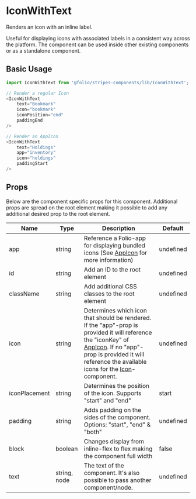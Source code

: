 # IconWithText
Renders an icon with an inline label. 

Useful for displaying icons with associated labels in a consistent way across the platform. The component can be used inside other existing components or as a standalone component.

## Basic Usage
```js
import IconWithText from '@folio/stripes-components/lib/IconWithText';

// Render a regular Icon
<IconWithText
    text="Bookmark"
    icon="bookmark"
    iconPosition="end"
    paddingEnd
/>

// Render an AppIcon
<IconWithText
    text="Holdings"
    app="inventory"
    icon="holdings"
    paddingStart
/>
```

## Props
Below are the component specific props for this component. Additional props are spread on the root element making it possible to add any additional desired prop to the root element.

Name | Type | Description | Default
-- | -- | -- | --
app | string | Reference a Folio-app for displaying bundled icons (See [AppIcon](/?selectedKind=AppIcon) for more information) | undefined
id | string | Add an ID to the root element | undefined
className | string | Add additional CSS classes to the root element | undefined
icon | string | Determines which icon that should be rendered. If the "app"-prop is provided it will reference the "iconKey" of [AppIcon](/?selectedKind=AppIcon). If no "app"-prop is provided it will reference the available icons for the [Icon](/?selectedKind=Icon)-component. | undefined
iconPlacement | string | Determines the position of the icon. Supports "start" and "end" | start
padding | string | Adds padding on the sides of the component. Options: "start", "end" & "both" | undefined
block | boolean | Changes display from inline-flex to flex making the component full width | false
text | string, node | The text of the component. It's also possible to pass another component/node. | undefined